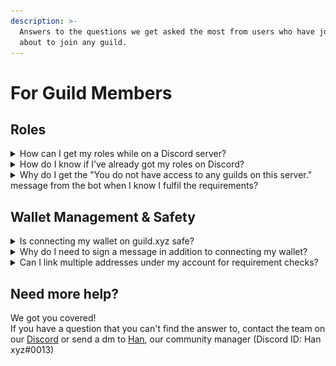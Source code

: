 ```yaml
---
description: >-
  Answers to the questions we get asked the most from users who have joined or
  about to join any guild.
---
```


# For Guild Members

## Roles

<details>

<summary>How can I get my roles while on a Discord server?</summary>

All you need to do is verify your wallet and hit the Guild.xyz bot ‘Join’ button on the server.

![](<../.gitbook/assets/image (6).png>)

</details>

<details>

<summary>How do I know if I’ve already got my roles on Discord?</summary>

Once you join a guild, your roles will appear under your name. You can check them by clicking on your name while on the server.

![](<../.gitbook/assets/image (12) (1) (1).png>)

</details>

<details>

<summary>Why do I get the "You do not have access to any guilds on this server." message from the bot when I know I fulfil the requirements?</summary>

There are different scenarios that can cause this message to pop up:

1. You’re connected, but with not the correct address.\
   Maybe you meet the requirements - you have the specific tokens, you are on the allowlist etc. - but you have multiple addresses, and right now you use the one that can’t get you in.\
   In this case, double-check your connected wallet and linked addresses in your [Guild.xyz](https://guild.xyz/) Account whether you use the correct one to get your roles.\
   \
   ![](<../.gitbook/assets/image (5) (1).png>)\
   ![](<../.gitbook/assets/image (9) (1) (1).png>)\

2. Your address is connected to another Discord ID.
3. The Guild.xyz bot doesn’t have permissions to manage roles on the server.
4. If none of them above, unfortunately it’s a bug. In this case, please contact the Guild.xyz team on Discord so we can solve your issue.

</details>

## Wallet Management & Safety

<details>

<summary>Is connecting my wallet on guild.xyz safe?</summary>

Absolutely! When you sign in with guild.xyz, you only are validating ownership of the wallet address. The Guild.xyz bot does not get any permissions to perform transactions, and does not have any way of withdrawing anything from your wallet.

</details>

<details>

<summary>Why do I need to sign a message in addition to connecting my wallet?</summary>

Signing is the only way we can truly know that you are the owner of the wallet you are connecting. Signing is a safe, gas-less transaction that does not in any way give Guild.xyz permission to perform any transactions with your wallet.

</details>

<details>

<summary>Can I link multiple addresses under my account for requirement checks?</summary>

Yes! If you join a guild with a different address but the same Discord account, your addresses will be linked together and both will be used to check requirements.\
\
![](<../.gitbook/assets/image (23).png>)\
![](<../.gitbook/assets/image (6) (1).png>)\


</details>

## Need more help?

We got you covered!\
If you have a question that you can't find the answer to, contact the team on our [Discord](https://discord.gg/guildxyz) or send a dm to [Han](https://twitter.com/ikbenhan), our community manager (Discord ID: Han xyz#0013)

